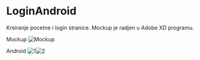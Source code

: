 # LoginAndroid
Kreiranje pocetne i login stranice. Mockup je radjen u Adobe XD programu.

Mockup
![Mockup](https://i.ibb.co/YLFkF8m/mockup.jpg)

Android
![1](https://i.ibb.co/VDFKN57/Android-Emulator-Pixel-3a-XL-API-R5554.jpg)![2](https://i.ibb.co/Hn0xygF/Android-Emulator-Pixel-3a-XL-API-R5554-2.jpg)

